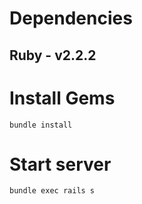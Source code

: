 # Dependencies

## Ruby - v2.2.2

# Install Gems

```
bundle install
```

# Start server

```
bundle exec rails s
```
